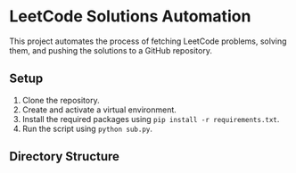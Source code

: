 # LeetCode Solutions Automation

This project automates the process of fetching LeetCode problems, solving them, and pushing the solutions to a GitHub repository.

## Setup

1. Clone the repository.
2. Create and activate a virtual environment.
3. Install the required packages using `pip install -r requirements.txt`.
4. Run the script using `python sub.py`.

## Directory Structure
